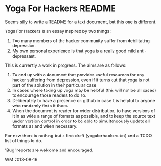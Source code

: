 Yoga For Hackers README
=======================

Seems silly to write a README for a text document, but this one is different.

Yoga For Hackers is an essay inspired by two things:

1. Too many members of the hacker community suffer from debilitating depression.
2. My own personal experience is that yoga is a really good mild anti-depressant.

This is currently a work in progress. The aims are as follows:

1. To end up with a document that provides useful resources for any hacker suffering from depression, even if it turns out that yoga is not part of the solution in their particular case.
2. In cases where taking up yoga may be helpful (this will not be all cases) to encourage those readers to do so.
3. Deliberately to have a presence on github in case it is helpful to anyone who randomly finds it there.
4. When the document is reader for wider distribution, to have versions of it in as wide a range of formats as possible, and to keep the source text under version control in order to be able to simultaneously update all formats as and when necessary.

For now there is nothing but a first draft (yogaforhackers.txt) and a TODO list of things to do.

'Bug' reports are welcome and encouraged.

WM 2013-08-16
